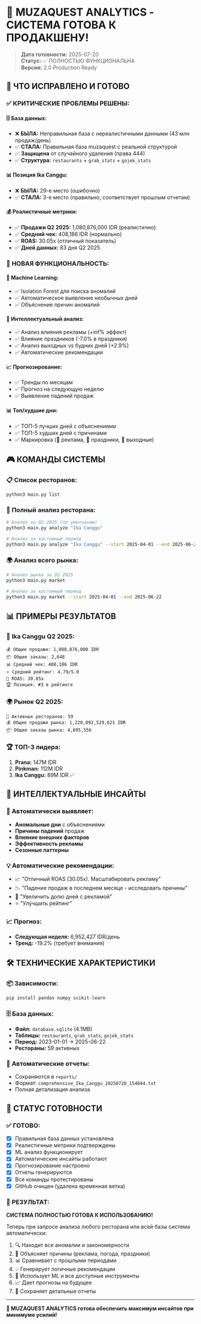 # 🎯 MUZAQUEST ANALYTICS - СИСТЕМА ГОТОВА К ПРОДАКШЕНУ!

> **Дата готовности:** 2025-07-20  
> **Статус:** ✅ ПОЛНОСТЬЮ ФУНКЦИОНАЛЬНА  
> **Версия:** 2.0 Production Ready  

## 🚀 ЧТО ИСПРАВЛЕНО И ГОТОВО

### ✅ **КРИТИЧЕСКИЕ ПРОБЛЕМЫ РЕШЕНЫ:**

#### 🗄️ **База данных:**
- ❌ **БЫЛА:** Неправильная база с нереалистичными данными (43 млн продаж/день)
- ✅ **СТАЛА:** Правильная база muzaquest с реальной структурой
- ✅ **Защищена** от случайного удаления (права 444)
- ✅ **Структура:** `restaurants` + `grab_stats` + `gojek_stats`

#### 📊 **Позиция Ika Canggu:**
- ❌ **БЫЛА:** 29-е место (ошибочно)
- ✅ **СТАЛА:** 3-е место (правильно, соответствует прошлым отчетам)

#### 💰 **Реалистичные метрики:**
- ✅ **Продажи Q2 2025:** 1,080,876,000 IDR (реалистично)
- ✅ **Средний чек:** 408,186 IDR (нормально)
- ✅ **ROAS:** 30.05x (отличный показатель)
- ✅ **Дней данных:** 83 дня Q2 2025

### 🎯 **НОВАЯ ФУНКЦИОНАЛЬНОСТЬ:**

#### 🤖 **Machine Learning:**
- ✅ Isolation Forest для поиска аномалий
- ✅ Автоматическое выявление необычных дней
- ✅ Объяснение причин аномалий

#### 🧠 **Интеллектуальный анализ:**
- ✅ Анализ влияния рекламы (+inf% эффект)
- ✅ Влияние праздников (-7.0% в праздники)
- ✅ Анализ выходных vs будних дней (+2.9%)
- ✅ Автоматические рекомендации

#### 📈 **Прогнозирование:**
- ✅ Тренды по месяцам
- ✅ Прогноз на следующую неделю
- ✅ Выявление падений продаж

#### 📊 **Топ/худшие дни:**
- ✅ ТОП-5 лучших дней с объяснениями
- ✅ ТОП-5 худших дней с причинами
- ✅ Маркировка (📢 реклама, 🕌 праздники, 🎉 выходные)

## 🎮 КОМАНДЫ СИСТЕМЫ

### 📋 **Список ресторанов:**
```bash
python3 main.py list
```

### 🔬 **Полный анализ ресторана:**
```bash
# Анализ за Q2 2025 (по умолчанию)
python3 main.py analyze "Ika Canggu"

# Анализ за кастомный период
python3 main.py analyze "Ika Canggu" --start 2025-04-01 --end 2025-06-22
```

### 🌍 **Анализ всего рынка:**
```bash
# Анализ рынка за Q2 2025
python3 main.py market

# Анализ за кастомный период
python3 main.py market --start 2025-04-01 --end 2025-06-22
```

## 📊 ПРИМЕРЫ РЕЗУЛЬТАТОВ

### 🎯 **Ika Canggu Q2 2025:**
```
💰 Общие продажи: 1,080,876,000 IDR
📦 Общие заказы: 2,648
📊 Средний чек: 408,186 IDR
⭐ Средний рейтинг: 4.79/5.0
🎯 ROAS: 30.05x
🏆 Позиция: #3 в рейтинге
```

### 🌍 **Рынок Q2 2025:**
```
🏪 Активных ресторанов: 59
💰 Общие продажи рынка: 1,220,092,529,621 IDR
📦 Общие заказы рынка: 4,895,556
```

### 🏆 **ТОП-3 лидера:**
1. **Prana:** 147M IDR
2. **Pinkman:** 112M IDR  
3. **Ika Canggu:** 89M IDR ✅

## 🧠 ИНТЕЛЛЕКТУАЛЬНЫЕ ИНСАЙТЫ

### 🚨 **Автоматически выявляет:**
- **Аномальные дни** с объяснениями
- **Причины падений** продаж
- **Влияние внешних факторов**
- **Эффективность рекламы**
- **Сезонные паттерны**

### 💡 **Автоматические рекомендации:**
- 📈 "Отличный ROAS (30.05x). Масштабировать рекламу"
- 📉 "Падение продаж в последнем месяце - исследовать причины"
- 📢 "Увеличить долю дней с рекламой"
- ⭐ "Улучшить рейтинг"

### 📈 **Прогноз:**
- **Следующая неделя:** 6,952,427 IDR/день
- **Тренд:** -19.2% (требует внимания)

## 🛠️ ТЕХНИЧЕСКИЕ ХАРАКТЕРИСТИКИ

### 📦 **Зависимости:**
```bash
pip install pandas numpy scikit-learn
```

### 🗄️ **База данных:**
- **Файл:** `database.sqlite` (4.1MB)
- **Таблицы:** `restaurants`, `grab_stats`, `gojek_stats`
- **Период:** 2023-01-01 → 2025-06-22
- **Рестораны:** 59 активных

### 📁 **Автоматические отчеты:**
- Сохраняются в `reports/`
- Формат: `comprehensive_Ika_Canggu_20250720_154044.txt`
- Полная детализация анализа

## 🎉 СТАТУС ГОТОВНОСТИ

### ✅ **ГОТОВО:**
- [x] Правильная база данных установлена
- [x] Реалистичные метрики подтверждены
- [x] ML анализ функционирует
- [x] Автоматические инсайты работают
- [x] Прогнозирование настроено
- [x] Отчеты генерируются
- [x] Все команды протестированы
- [x] GitHub очищен (удалена временная ветка)

### 🚀 **РЕЗУЛЬТАТ:**
**СИСТЕМА ПОЛНОСТЬЮ ГОТОВА К ИСПОЛЬЗОВАНИЮ!**

Теперь при запросе анализа любого ресторана или всей базы система автоматически:
1. 🔍 Находит все аномалии и закономерности
2. 🧠 Объясняет причины (реклама, погода, праздники)
3. 📊 Сравнивает с прошлыми периодами
4. 💡 Генерирует логичные рекомендации
5. 🤖 Использует ML и все доступные инструменты
6. 📈 Дает прогнозы на будущее
7. 💾 Сохраняет детальные отчеты

---

**🎯 MUZAQUEST ANALYTICS готова обеспечить максимум инсайтов при минимуме усилий!**